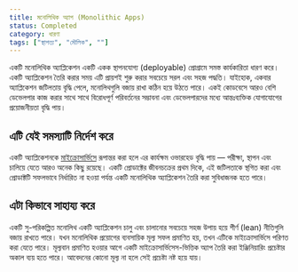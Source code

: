 ```yaml
---
title: মনোলিথিক অ্যাপ (Monolithic Apps)
status: Completed
category: ধারণা
tags: ["স্থাপত্য", "মৌলিক", ""]
---
```


একটি মনোলিথিক অ্যাপ্লিকেশন একটি একক স্থাপনযোগ্য (deployable) প্রোগ্রামে সমস্ত কার্যকারিতা ধারণ করে। 
একটি অ্যাপ্লিকেশন তৈরি করার সময় এটি প্রায়শই শুরু করার সবচেয়ে সরল  এবং সহজ পদ্ধতি। যাইহোক, একবার অ্যাপ্লিকেশন জটিলতায় বৃদ্ধি পেলে, মনোলিথগুলি বজায় রাখা কঠিন হয়ে উঠতে পারে। 
একই কোডবেসে আরও বেশি ডেভেলপার কাজ করার সাথে সাথে বিরোধপূর্ণ পরিবর্তনের সম্ভাবনা এবং ডেভেলপারদের মধ্যে আন্তঃব্যক্তিক যোগাযোগের প্রয়োজনীয়তা বৃদ্ধি পায়। 

## এটি যেই সমস্যাটি নির্দেশ করে

একটি অ্যাপ্লিকেশনকে [মাইক্রোসার্ভিসে](/bn/microservices-architecture/) রূপান্তর করা হলে এর কার্যক্ষম ওভারহেড বৃদ্ধি পায় — পরীক্ষা, স্থাপন এবং চালিয়ে যেতে আরও অনেক কিছু রয়েছে। 
একটি প্রোডাক্টের জীবনচক্রের প্রথম দিকে, এই জটিলতাকে স্থগিত করা এবং প্রোডাক্টটি  সফলভাবে নির্ধারিত না হওয়া পর্যন্ত একটি মনোলিথিক অ্যাপ্লিকেশন তৈরি করা সুবিধাজনক হতে পারে।


## এটা কিভাবে সাহায্য করে

একটি সু-পরিকল্পিত মনোলিথ একটি অ্যাপ্লিকেশন চালু এবং চালানোর সবচেয়ে সহজ উপায় হয়ে শীর্ণ (lean) নীতিগুলি বজায় রাখতে পারে। 
যখন মনোলিথিক প্রয়োগের ব্যবসায়িক মূল্য সফল প্রমাণিত হয়, তখন এটিকে মাইক্রোসার্ভিসে পরিণত করা যেতে পারে। মূল্যবান প্রমাণিত হওয়ার আগে একটি মাইক্রোসার্ভিসেস-ভিত্তিক অ্যাপ তৈরি করা ইঞ্জিনিয়ারিং প্রচেষ্টার অকাল ব্যয় হতে পারে।
আবেদনের কোনো মূল্য না হলে সেই প্রচেষ্টা নষ্ট হয়ে যায়।
